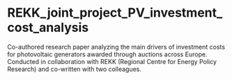 # REKK_joint_project_PV_investment_cost_analysis
Co-authored research paper analyzing the main drivers of investment costs for photovoltaic generators awarded through auctions across Europe. Conducted in collaboration with REKK (Regional Centre for Energy Policy Research) and co-written with two colleagues.

